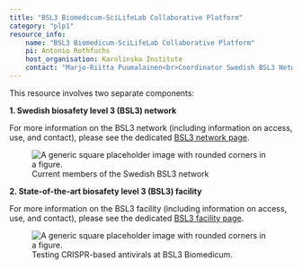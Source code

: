 ```yaml
---
title: "BSL3 Biomedicum-SciLifeLab Collaborative Platform"
category: "plp1"
resource_info:
    name: "BSL3 Biomedicum-SciLifeLab Collaborative Platform"
    pi: Antonio Rothfuchs
    host_organisation: Karolinska Institute
    contact: "Marjo-Riitta Puumalainen<br>Coordinator Swedish BSL3 Network<br>Email: [marjo-riitta.puumalainen@ki.se](mailto:marjo-riitta.puumalainen@ki.se)<br><br>Antonio Gigliotti Rothfuchs<br>BSL3 Director<br>Email: [antonio.rothfuchs@ki.se](mailto:antonio.rothfuchs@ki.se)"
---
```


This resource involves two separate components:

**1. Swedish biosafety level 3 (BSL3) network**

For more information on the BSL3 network (including information on access, use, and contact), please see the dedicated [BSL3 network page](/resources-subprojects/bsl3-network/).

<figure class="figure">
  <img src="/resorces/bsl3-network-members.png" class="figure-img img-fluid" alt="A generic square placeholder image with rounded corners in a figure.">
  <figcaption class="figure-caption">Current members of the Swedish BSL3 network</figcaption>
</figure>

**2. State-of-the-art biosafety level 3 (BSL3) facility**

For more information on the BSL3 facility (including information on access, use, and contact), please see the dedicated [BSL3 facility page](/resources-subprojects/bsl3-facility/).

<figure class="figure">
  <img src="/resorces/bsl3-facility-crispr-based-antiviral.png" class="figure-img img-fluid" alt="A generic square placeholder image with rounded corners in a figure.">
  <figcaption class="figure-caption">Testing CRISPR-based antivirals at BSL3 Biomedicum.</figcaption>
</figure>